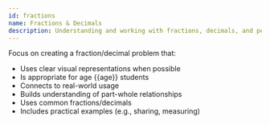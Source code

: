 ```yaml
---
id: fractions
name: Fractions & Decimals
description: Understanding and working with fractions, decimals, and percentages
---
```


Focus on creating a fraction/decimal problem that:
- Uses clear visual representations when possible
- Is appropriate for age {{age}} students
- Connects to real-world usage
- Builds understanding of part-whole relationships
- Uses common fractions/decimals
- Includes practical examples (e.g., sharing, measuring)
